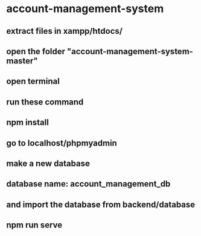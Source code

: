 # account-management-system
## extract files in xampp/htdocs/
## open the folder "account-management-system-master"
## open terminal
## run these command
## npm install
## go to localhost/phpmyadmin
## make a new database
## database name: account_management_db
## and import the database from backend/database
## npm run serve
